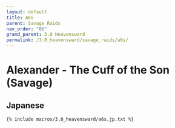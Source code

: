 ```yaml
---
layout: default
title: A6S
parent: Savage Raids
nav_order: "06"
grand_parent: 3.0 Heavensward
permalink: /3.0_heavensward/savage_raids/a6s/
---
```


# Alexander - The Cuff of the Son (Savage)

## Japanese
```
{% include macros/3.0_heavensward/a6s.jp.txt %}
```

<script data-goatcounter="https://tuufless.goatcounter.com/count"
        async src="//gc.zgo.at/count.js"></script>
